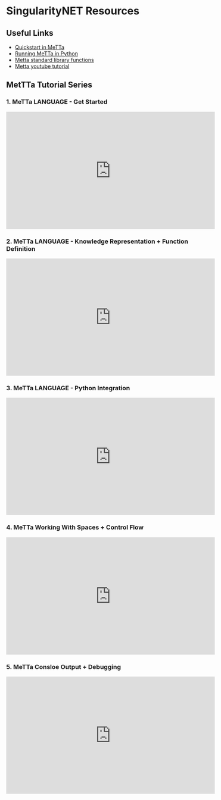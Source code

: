 # SingularityNET Resources

## Useful Links

- [Quickstart in MeTTa](https://gist.github.com/Yagth/bc7815fe61055f6a7f94ece32dc6eaee)
- [Running MeTTa in Python](https://metta-lang.dev/docs/learn/tutorials/python_use/metta_python_basics.html)
- [Metta standard library functions](https://metta-stdlib.readthedocs.io/en/latest/mathematical_operations.html)
- [Metta youtube tutorial](https://www.youtube.com/playlist?list=PLr2TeHWYcynJXetUIZ18QiIJ6oUDD-ryz)

## MetTTa Tutorial Series

### 1. MeTTa LANGUAGE - Get Started


<iframe width="560" height="315" src="https://www.youtube.com/embed/Hp28F9gL2Cc?si=6kV7Zt-IUTRlQEFe" title="YouTube video player" frameborder="0" allow="accelerometer; autoplay; clipboard-write; encrypted-media; gyroscope; picture-in-picture; web-share" referrerpolicy="strict-origin-when-cross-origin" allowfullscreen></iframe>

### 2. MeTTa LANGUAGE - Knowledge Representation + Function Definition


<iframe width="560" height="315" src="https://www.youtube.com/embed/NhJtiqQxAA8?si=SIWmeq2_Tg9tG8ht" title="YouTube video player" frameborder="0" allow="accelerometer; autoplay; clipboard-write; encrypted-media; gyroscope; picture-in-picture; web-share" referrerpolicy="strict-origin-when-cross-origin" allowfullscreen></iframe>

### 3. MeTTa LANGUAGE - Python Integration


<iframe width="560" height="315" src="https://www.youtube.com/embed/fZPVlJD-9X4?si=uyqDnqf_FEMToUKd" title="YouTube video player" frameborder="0" allow="accelerometer; autoplay; clipboard-write; encrypted-media; gyroscope; picture-in-picture; web-share" referrerpolicy="strict-origin-when-cross-origin" allowfullscreen></iframe>

### 4. MeTTa Working With Spaces + Control Flow

<iframe width="560" height="315" src="https://www.youtube.com/embed/_j5MtFRmYAc?si=ltHw0U-IWEyPSXU0" title="YouTube video player" frameborder="0" allow="accelerometer; autoplay; clipboard-write; encrypted-media; gyroscope; picture-in-picture; web-share" referrerpolicy="strict-origin-when-cross-origin" allowfullscreen></iframe>

### 5. MeTTa Consloe Output + Debugging

<iframe width="560" height="315" src="https://www.youtube.com/embed/3zBF8s--9kQ?si=3Dda2ufV022omb3J" title="YouTube video player" frameborder="0" allow="accelerometer; autoplay; clipboard-write; encrypted-media; gyroscope; picture-in-picture; web-share" referrerpolicy="strict-origin-when-cross-origin" allowfullscreen></iframe>


